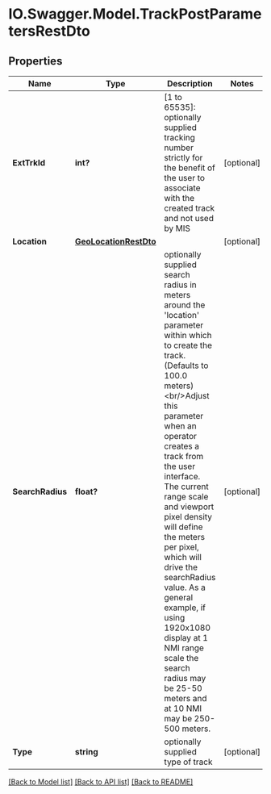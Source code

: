# IO.Swagger.Model.TrackPostParametersRestDto
## Properties

Name | Type | Description | Notes
------------ | ------------- | ------------- | -------------
**ExtTrkId** | **int?** | [1 to 65535]: optionally supplied tracking number strictly for the benefit of the user to associate with the created track and not used by MIS | [optional] 
**Location** | [**GeoLocationRestDto**](GeoLocationRestDto.md) |  | [optional] 
**SearchRadius** | **float?** | optionally supplied search radius in meters around the &#x27;location&#x27; parameter within which to create the track. (Defaults to 100.0 meters)&lt;br/&gt;Adjust this parameter when an operator creates a track from the user interface. The current range scale and viewport pixel density will define the meters per pixel, which will drive the searchRadius value. As a general example, if using 1920x1080 display at 1 NMI range scale the search radius may be 25-50 meters and at 10 NMI may be 250-500 meters. | [optional] 
**Type** | **string** | optionally supplied type of track | [optional] 

[[Back to Model list]](../README.md#documentation-for-models) [[Back to API list]](../README.md#documentation-for-api-endpoints) [[Back to README]](../README.md)

